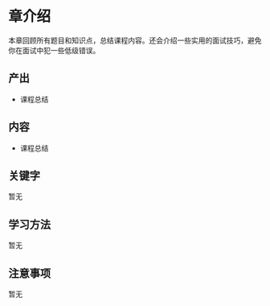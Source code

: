 # 章介绍

本章回顾所有题目和知识点，总结课程内容。还会介绍一些实用的面试技巧，避免你在面试中犯一些低级错误。

## 产出

- 课程总结

## 内容

- 课程总结

## 关键字

暂无

## 学习方法

暂无

## 注意事项

暂无
